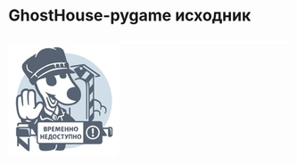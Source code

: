 # GhostHouse-pygame исходник
![111](https://github.com/Artemovich123/GhostHouse-/blob/icon/empty.png) ![123](https://github.com/Artemovich123/GhostHouse-/blob/icon/vk%20error.jpg)
